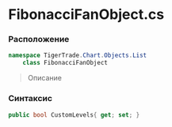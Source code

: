 
# FibonacciFanObject.cs
### Расположение
```csharp
namespace TigerTrade.Chart.Objects.List  
    class FibonacciFanObject
```

> Описание

### Синтаксис
```csharp
public bool CustomLevels{ get; set; }
```
